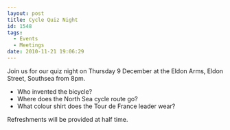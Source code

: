 ```yaml
---
layout: post
title: Cycle Quiz Night
id: 1548
tags:
  - Events
  - Meetings
date: 2010-11-21 19:06:29
---
```


Join us for our quiz night on Thursday 9 December at the Eldon Arms, Eldon Street, Southsea from 8pm.

* Who invented the bicycle?
* Where does the North Sea cycle route go?
* What colour shirt does the Tour de France leader wear?

Refreshments will be provided at half time.

